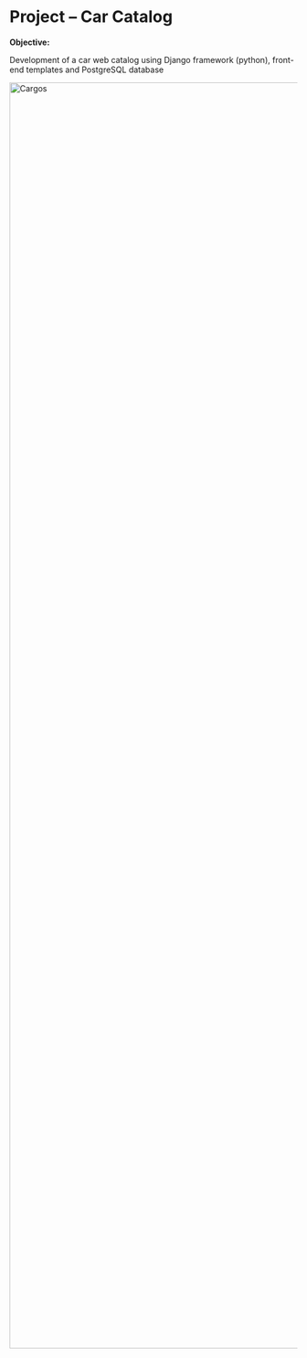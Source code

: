 # Project – Car Catalog

**Objective:**

Development of a car web catalog using Django framework (python), front-end templates and PostgreSQL database

<img width="2215" alt="Cargos" src="https://github.com/user-attachments/assets/aa67a1d9-ce60-4087-965c-243d20927fd0" />
